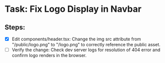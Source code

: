 # Task: Fix Logo Display in Navbar

## Steps:

- [x] Edit components/header.tsx: Change the img src attribute from "/public/logo.png" to "/logo.png" to correctly reference the public asset.
- [ ] Verify the change: Check dev server logs for resolution of 404 error and confirm logo renders in the browser.
